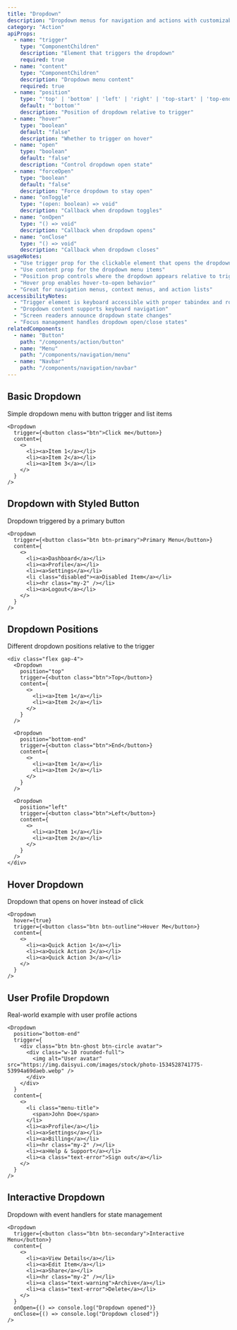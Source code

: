 ```yaml
---
title: "Dropdown"
description: "Dropdown menus for navigation and actions with customizable trigger and content"
category: "Action"
apiProps:
  - name: "trigger"
    type: "ComponentChildren"
    description: "Element that triggers the dropdown"
    required: true
  - name: "content"
    type: "ComponentChildren"
    description: "Dropdown menu content"
    required: true
  - name: "position"
    type: "'top' | 'bottom' | 'left' | 'right' | 'top-start' | 'top-end' | 'bottom-start' | 'bottom-end'"
    default: "'bottom'"
    description: "Position of dropdown relative to trigger"
  - name: "hover"
    type: "boolean"
    default: "false"
    description: "Whether to trigger on hover"
  - name: "open"
    type: "boolean"
    default: "false"
    description: "Control dropdown open state"
  - name: "forceOpen"
    type: "boolean"
    default: "false"
    description: "Force dropdown to stay open"
  - name: "onToggle"
    type: "(open: boolean) => void"
    description: "Callback when dropdown toggles"
  - name: "onOpen"
    type: "() => void"
    description: "Callback when dropdown opens"
  - name: "onClose"
    type: "() => void"
    description: "Callback when dropdown closes"
usageNotes:
  - "Use trigger prop for the clickable element that opens the dropdown"
  - "Use content prop for the dropdown menu items"
  - "Position prop controls where the dropdown appears relative to trigger"
  - "Hover prop enables hover-to-open behavior"
  - "Great for navigation menus, context menus, and action lists"
accessibilityNotes:
  - "Trigger element is keyboard accessible with proper tabindex and role"
  - "Dropdown content supports keyboard navigation"
  - "Screen readers announce dropdown state changes"
  - "Focus management handles dropdown open/close states"
relatedComponents:
  - name: "Button"
    path: "/components/action/button"
  - name: "Menu"
    path: "/components/navigation/menu"
  - name: "Navbar"
    path: "/components/navigation/navbar"
---
```


## Basic Dropdown

Simple dropdown menu with button trigger and list items

```tsx
<Dropdown
  trigger={<button class="btn">Click me</button>}
  content={
    <>
      <li><a>Item 1</a></li>
      <li><a>Item 2</a></li>
      <li><a>Item 3</a></li>
    </>
  }
/>
```

## Dropdown with Styled Button

Dropdown triggered by a primary button

```tsx
<Dropdown
  trigger={<button class="btn btn-primary">Primary Menu</button>}
  content={
    <>
      <li><a>Dashboard</a></li>
      <li><a>Profile</a></li>
      <li><a>Settings</a></li>
      <li class="disabled"><a>Disabled Item</a></li>
      <li><hr class="my-2" /></li>
      <li><a>Logout</a></li>
    </>
  }
/>
```

## Dropdown Positions

Different dropdown positions relative to the trigger

```tsx
<div class="flex gap-4">
  <Dropdown
    position="top"
    trigger={<button class="btn">Top</button>}
    content={
      <>
        <li><a>Item 1</a></li>
        <li><a>Item 2</a></li>
      </>
    }
  />
  
  <Dropdown
    position="bottom-end"
    trigger={<button class="btn">End</button>}
    content={
      <>
        <li><a>Item 1</a></li>
        <li><a>Item 2</a></li>
      </>
    }
  />
  
  <Dropdown
    position="left"
    trigger={<button class="btn">Left</button>}
    content={
      <>
        <li><a>Item 1</a></li>
        <li><a>Item 2</a></li>
      </>
    }
  />
</div>
```

## Hover Dropdown

Dropdown that opens on hover instead of click

```tsx
<Dropdown
  hover={true}
  trigger={<button class="btn btn-outline">Hover Me</button>}
  content={
    <>
      <li><a>Quick Action 1</a></li>
      <li><a>Quick Action 2</a></li>
      <li><a>Quick Action 3</a></li>
    </>
  }
/>
```

## User Profile Dropdown

Real-world example with user profile actions

```tsx
<Dropdown
  position="bottom-end"
  trigger={
    <div class="btn btn-ghost btn-circle avatar">
      <div class="w-10 rounded-full">
        <img alt="User avatar" src="https://img.daisyui.com/images/stock/photo-1534528741775-53994a69daeb.webp" />
      </div>
    </div>
  }
  content={
    <>
      <li class="menu-title">
        <span>John Doe</span>
      </li>
      <li><a>Profile</a></li>
      <li><a>Settings</a></li>
      <li><a>Billing</a></li>
      <li><hr class="my-2" /></li>
      <li><a>Help & Support</a></li>
      <li><a class="text-error">Sign out</a></li>
    </>
  }
/>
```

## Interactive Dropdown

Dropdown with event handlers for state management

```tsx
<Dropdown
  trigger={<button class="btn btn-secondary">Interactive Menu</button>}
  content={
    <>
      <li><a>View Details</a></li>
      <li><a>Edit Item</a></li>
      <li><a>Share</a></li>
      <li><hr class="my-2" /></li>
      <li><a class="text-warning">Archive</a></li>
      <li><a class="text-error">Delete</a></li>
    </>
  }
  onOpen={() => console.log("Dropdown opened")}
  onClose={() => console.log("Dropdown closed")}
/>
```